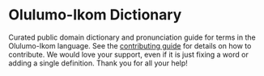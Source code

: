 
# Olulumo-Ikom Dictionary

Curated public domain dictionary and pronunciation guide for terms in the Olulumo-Ikom language. See the [contributing guide](https://github.com/drumworkteam/term/blob/make/.github/contributing.md) for details on how to contribute. We would love your support, even if it is just fixing a word or adding a single definition. Thank you for all your help!